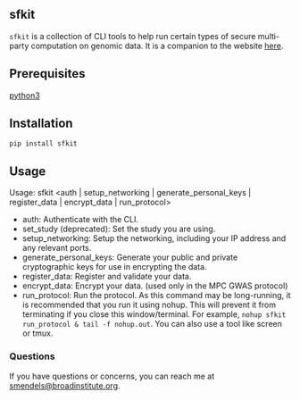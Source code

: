 ## sfkit

`sfkit` is a collection of CLI tools to help run certain types of secure multi-party computation on genomic data. It is a companion to the website [here](https://secure-gwas-website-bhj5a4wkqa-uc.a.run.app/).

## Prerequisites

[python3](https://www.python.org/downloads/)

## Installation

`pip install sfkit`

## Usage

Usage: sfkit <auth | setup_networking | generate_personal_keys | register_data | encrypt_data | run_protocol>

- auth: Authenticate with the CLI.
- set_study (deprecated): Set the study you are using.
- setup_networking: Setup the networking, including your IP address and any relevant ports.
- generate_personal_keys: Generate your public and private cryptographic keys for use in encrypting the data.
- register_data: Register and validate your data.
- encrypt_data: Encrypt your data. (used only in the MPC GWAS protocol)
- run_protocol: Run the protocol. As this command may be long-running, it is recommended that you run it using nohup. This will prevent it from terminating if you close this window/terminal. For example, `nohup sfkit run_protocol & tail -f nohup.out`. You can also use a tool like screen or tmux.

### Questions

If you have questions or concerns, you can reach me at [smendels@broadinstitute.org](mailto:smendels@broadinstitute.org).
